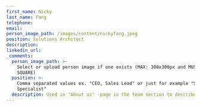 ```yaml
---
first_name: Nicky
last_name: Fang
telephone:
email:
person_image_path: /images/content/nickyfang.jpeg
position: Solutions Architect
description:
linkedin_url:
_comments:
  person_image_path: >-
    Select or upload person image if one exists (MAX: 300x300px and MUST BE
    SQUARE)
  position: >-
    Comma separated values ex. "CEO, Sales Lead" or just for example "Software
    Specialist"
  description: Used in "About us" -page in the team section to describe the employee.
---
```


